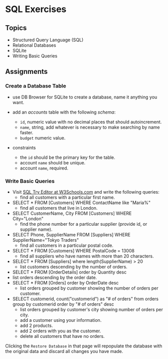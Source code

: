 # SQL Exercises

## Topics

- Structured Query Language (SQL)
- Relational Databases
- SQLite
- Writing Basic Queries

## Assignments

### Create a Database Table

- use DB Browser for SQLite to create a database, name it anything you want.
- add an _accounts_ table with the following _schema_:

  - `id`, numeric value with no decimal places that should autoincrement.
  - `name`, string, add whatever is necessary to make searching by name faster.
  - `budget` numeric value.

- constraints
  - the `id` should be the primary key for the table.
  - account `name` should be unique.
  - account `name`, required.

### Write Basic Queries

- Visit [SQL Try Editor at W3Schools.com](https://www.w3schools.com/Sql/tryit.asp?filename=trysql_select_top) and write the following queries:
  - find all customers with a particular first name.
- SELECT \* FROM [Customers] WHERE ContactName like "Maria%"
  - find all customers that live in London.
- SELECT CustomerName, City FROM [Customers] WHERE City="London"
  - find the phone number for a particular supplier (provide id, or supplier name).
- SELECT Phone, SupplierName FROM [Suppliers] WHERE SupplierName="Tokyo Traders"
  - find all customers in a particular postal code.
- SELECT \* FROM [Customers] WHERE PostalCode = 13008
  - find all suppliers who have names with more than 20 characters.
- SELECT \* FROM [Suppliers] where length(SupplierName) > 20
  - list customers descending by the number of orders.
- SELECT \* FROM [OrderDetails] order by Quantity desc
- list orders descending by the order date.
- SELECT \* FROM [Orders] order by OrderDate desc
  - list orders grouped by customer showing the number of orders per customer.
- SELECT customerid, count("customerid") as "# of orders" from orders group by customerid order by "# of orders" desc
  - list orders grouped by customer's city showing number of orders per city.
  - add a customer using your information.
  - add 2 products.
  - add 2 orders with you as the customer.
  - delete all customers that have no orders.

Clicking the `Restore Database` in that page will repopulate the database with the original data and discard all changes you have made.
